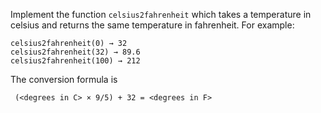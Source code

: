 
Implement the function `celsius2fahrenheit` which takes a temperature in celsius and returns the same temperature in fahrenheit. For example:

    celsius2fahrenheit(0) → 32
    celsius2fahrenheit(32) → 89.6
    celsius2fahrenheit(100) → 212

The conversion formula is

     (<degrees in C> × 9/5) + 32 = <degrees in F>  
